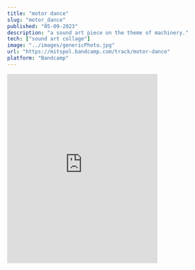 ```yaml
---
title: "motor dance" 
slug: "motor_dance"
published: "05-09-2023"
description: "a sound art piece on the theme of machinery."
tech: ["sound art collage"]
image: "../images/genericPhoto.jpg"
url: "https://mitspol.bandcamp.com/track/motor-dance"
platform: "Bandcamp"
---
```


<iframe style="border: 0; width: 350px; height: 442px;" src="https://bandcamp.com/EmbeddedPlayer/track=742617443/size=large/bgcol=ffffff/linkcol=63b2cc/tracklist=false/transparent=true/" seamless><a href="https://mitspol.bandcamp.com/track/motor-dance">motor dance by Mitspol</a></iframe>